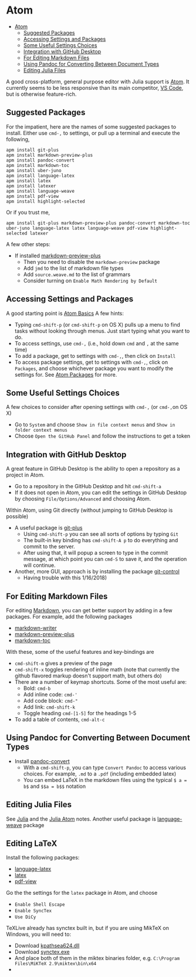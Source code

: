 # Atom
<!-- TOC depthFrom:1 depthTo:6 withLinks:1 updateOnSave:1 orderedList:0 -->

- [Atom](#atom)
	- [Suggested Packages](#suggested-packages)
	- [Accessing Settings and Packages](#accessing-settings-and-packages)
	- [Some Useful Settings Choices](#some-useful-settings-choices)
	- [Integration with GitHub Desktop](#integration-with-github-desktop)
	- [For Editing Markdown Files](#for-editing-markdown-files)
	- [Using Pandoc for Converting Between Document Types](#using-pandoc-for-converting-between-document-types)
	- [Editing Julia Files](#editing-julia-files)

<!-- /TOC -->

A good cross-platform, general purpose editor with Julia support is [Atom](atom.io).  It currently seems to be less responsive than its main competitor, [VS Code](https://code.visualstudio.com/), but is otherwise feature-rich.

## Suggested Packages
For the impatient, here are the names of some suggested packages to install.  Either use `cmd-,` to settings, or pull up a terminal and execute the following,
```
apm install git-plus
apm install markdown-preview-plus
apm install pandoc-convert
apm install markdown-toc
apm install uber-juno
apm install language-latex
apm install latex
apm install latexer
apm install language-weave
apm install pdf-view
apm install highlight-selected
```
Or if you trust me,
```
apm install git-plus markdown-preview-plus pandoc-convert markdown-toc uber-juno language-latex latex language-weave pdf-view highlight-selected latexer
```
A few other steps:
- If installed [markdown-preview-plus](https://atom.io/packages/markdown-preview-plus)
	- Then you need to disable the `markdown-preview` package
	- Add `jmd` to the list of markdown file types
	- Add `source.weave.md` to the list of grammars
	- Consider turning on `Enable Math Rendering by Default`

## Accessing Settings and Packages
A good starting point is [Atom Basics](http://flight-manual.atom.io/getting-started/sections/atom-basics/)  A few hints:
- Typing `cmd-shift-p` (or `cmd-shift-p` on OS X) pulls up a menu to find tasks without looking through menus.  Just start typing what you want to do.
- To access settings, use `cmd-,` (i.e., hold down `cmd` and `,` at the same time)
- To add a package, get to settings with `cmd-,`, then click on `Install`
- To access package settings, get to settings with `cmd-,`, click on `Packages`, and choose whichever package you want to modify the settings for.  See [Atom Packages](http://flight-manual.atom.io/using-atom/sections/atom-packages/) for more.

## Some Useful Settings Choices
A few choices to consider after opening settings with `cmd-,` (or `cmd-,`on OS X)
- Go to `System` and choose `Show in file context menus` and `Show in folder context menus`
- Choose `Open the GitHub Panel` and follow the instructions to get a token

## Integration with GitHub Desktop
A great feature in GitHub Desktop is the ability to open a repository as a project in Atom.
- Go to a repository in the GitHub Desktop and hit `cmd-shift-a`
- If it does not open in Atom, you can edit the settings in GitHub Desktop by choosing `File/Options/Advanced` and choosing Atom.

Within Atom, using Git directly (without jumping to GitHub Desktop is possible)
- A useful package is [git-plus](https://github.com/akonwi/git-plus)
  - Using `cmd-shift-p` you can see all sorts of options by typing `Git`
  - The built-in key binding has `cmd-shift-A p` to do everything and commit to the server.
  - After using that, it will popup a screen to type in the commit message, at which point you can `cmd-S` to save it, and the operation will continue.
- Another, more GUI, approach is by installing the package [git-control](https://atom.io/packages/git-control)
  - Having trouble with this 1/16/2018)

## For Editing Markdown Files
For editing [Markdown](markdown.md), you can get better support by adding in a few packages.  For example, add the following packages
- [markdown-writer](https://atom.io/packages/markdown-writer)
- [markdown-preview-plus](https://atom.io/packages/markdown-preview-plus)
- [markdown-toc](https://atom.io/packages/markdown-toc)

With these, some of the useful features and key-bindings are
- `cmd-shift-m` gives a preview of the page
- `cmd-shift-x` toggles rendering of inline math (note that currently the github flavored markup doesn't support math, but others do)
- There are a number of keymap shortcuts.  Some of the most useful are:
	- Bold: `cmd-b`
	- Add inline code: `cmd-'`
	- Add code block: `cmd-"`
	- Add link: `cmd-shift-k`
	- Toggle heading `cmd-[1-5]` for the headings 1-5
- To add a table of contents, `cmd-alt-c`

## Using Pandoc for Converting Between Document Types
- Install [pandoc-convert](https://atom.io/packages/pandoc-convert)
	- With a `cmd-shift-p`, you can type `Convert Pandoc` to access various choices.  For example, `.md` to a `.pdf` (including embedded latex)
	- You can embed LaTeX in the markdown files using the typical `$ a = b$` and `$$a = b$$` notation


## Editing Julia Files
See [Julia](https://github.com/econtoolkit/julia) and the [Julia Atom](https://github.com/econtoolkit/julia#atom-with-juno) notes.  Another useful package is [language-weave](https://atom.io/packages/language-weave) package

## Editing LaTeX
Install the following packages:
- [language-latex](https://atom.io/packages/language-latex)
- [latex](https://atom.io/packages/latex)
- [pdf-view](https://atom.io/packages/pdf-view)

Go the the settings for the `latex` package in Atom, and choose
- `Enable Shell Escape`
- `Enable SyncTex`
- `Use DiCy`

TeXLive already has synctex built in, but if you are using MikTeX on Windows, you will need to:
- Download [kpathsea624.dll](https://www.tug.org/svn/texlive/trunk/Master/bin/win32/kpathsea623.dll?revision=43972&view=co)
- Download [synctex.exe](https://www.tug.org/svn/texlive/trunk/Master/bin/win32/synctex.exe?revision=40754&view=co)
- And place both of them in the miktex binaries folder, e.g. `C:\Program Files\MiKTeX 2.9\miktex\bin\x64`
-
